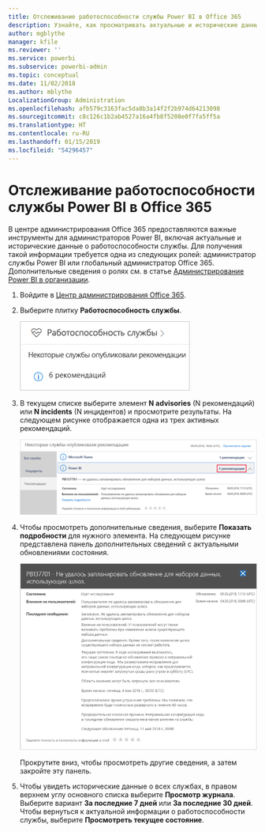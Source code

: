 ```yaml
---
title: Отслеживание работоспособности службы Power BI в Office 365
description: Узнайте, как просматривать актуальные и исторические данные о работоспособности службы в центре администрирования Office 365.
author: mgblythe
manager: kfile
ms.reviewer: ''
ms.service: powerbi
ms.subservice: powerbi-admin
ms.topic: conceptual
ms.date: 11/02/2018
ms.author: mblythe
LocalizationGroup: Administration
ms.openlocfilehash: afb579c3163fac5da8b3a14f2f2b974d64213098
ms.sourcegitcommit: c8c126c1b2ab4527a16a4fb8f5208e0f7fa5ff5a
ms.translationtype: HT
ms.contentlocale: ru-RU
ms.lasthandoff: 01/15/2019
ms.locfileid: "54296457"
---
```

# <a name="track-power-bi-service-health-in-office-365"></a>Отслеживание работоспособности службы Power BI в Office 365

В центре администрирования Office 365 предоставляются важные инструменты для администраторов Power BI, включая актуальные и исторические данные о работоспособности службы. Для получения такой информации требуется одна из следующих ролей: администратор службы Power BI или глобальный администратор Office 365. Дополнительные сведения о ролях см. в статье [Администрирование Power BI в организации](service-admin-administering-power-bi-in-your-organization.md#administrator-roles-related-to-power-bi).

1. Войдите в [Центр администрирования Office 365](https://portal.office.com/adminportal).

1. Выберите плитку **Работоспособность службы**.

    ![Плитка "Работоспособность службы"](media/service-admin-health/service-health-tile.png)

1. В текущем списке выберите элемент **N advisories** (N рекомендаций) или **N incidents** (N инцидентов) и просмотрите результаты. На следующем рисунке отображается одна из трех активных рекомендаций.

    ![Активные рекомендации](media/service-admin-health/active-advisories.png)

1. Чтобы просмотреть дополнительные сведения, выберите **Показать подробности** для нужного элемента. На следующем рисунке представлена панель дополнительных сведений с актуальными обновлениями состояния.

    ![Сведения о рекомендации](media/service-admin-health/advisory-details.png)

    Прокрутите вниз, чтобы просмотреть другие сведения, а затем закройте эту панель.

1. Чтобы увидеть исторические данные о всех службах, в правом верхнем углу основного списка выберите **Просмотр журнала**. Выберите вариант **За последние 7 дней** или **За последние 30 дней**. Чтобы вернуться к актуальной информации о работоспособности службы, выберите **Просмотреть текущее состояние**.